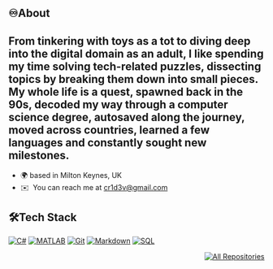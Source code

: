 ## ♾️About

From tinkering with toys as a tot to diving deep into the digital domain as an adult, I like spending my time solving tech-related puzzles, dissecting topics by breaking them down into small pieces. My whole life is a quest, spawned back in the 90s, decoded my way through a computer science degree, autosaved along the journey, moved across countries, learned a few languages and constantly sought new milestones.
--------------------

* 🌍  based in Milton Keynes, UK
* ✉️  You can reach me at [cr1d3v@gmail.com](mailto:cr1d3v@gmail.com)

## 🛠️Tech Stack

<p align="left">
<a href="https://en.wikipedia.org/wiki/C_Sharp_(programming_language)"><img alt="C#" src="https://custom-icon-badges.demolab.com/badge/C%23-68217A.svg?logo=cs2&logoColor=white"></a>
<a href="https://uk.mathworks.com/products/matlab.html"><img alt="MATLAB" src ="https://img.shields.io/badge/-MATLAB-blue"></a>
<a href="https://git-scm.com/"><img alt="Git" src="https://img.shields.io/badge/Git-F05033.svg?logo=git&logoColor=white"></a>
<a href="https://en.wikipedia.org/wiki/Markdown"><img alt="Markdown" src="https://img.shields.io/badge/Markdown-000000.svg?logo=markdown&logoColor=white"></a>  
<a href="https://en.wikipedia.org/wiki/SQL"><img alt="SQL" src="https://custom-icon-badges.demolab.com/badge/SQL-025E8C.svg?logo=database&logoColor=white"></a>
</p>

<p align="right">
<a href="https://github.com/cr1d3v?tab=repositories"><img alt="All Repositories" title="All Repositories" src="https://custom-icon-badges.demolab.com/badge/-All%20Repos-2962FF?style=for-the-badge&logoColor=white&logo=repo"/></a>
</p>
